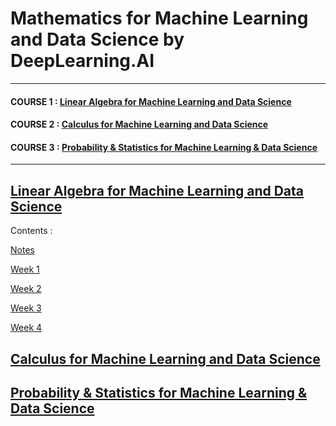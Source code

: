 # Mathematics for Machine Learning and Data Science by DeepLearning.AI

----

#### COURSE 1 : [Linear Algebra for Machine Learning and Data Science](https://github.com/mrunalnshah/Mathematics-for-Machine-Learning-and-Data-Science/tree/main?tab=readme-ov-file#linear-algebra-for-machine-learning-and-data-science)

#### COURSE 2 : [Calculus for Machine Learning and Data Science](https://github.com/mrunalnshah/Mathematics-for-Machine-Learning-and-Data-Science/edit/main/README.md#calculus-for-machine-learning-and-data-science)

#### COURSE 3 : [Probability & Statistics for Machine Learning & Data Science](https://github.com/mrunalnshah/Mathematics-for-Machine-Learning-and-Data-Science/edit/main/README.md#probability--statistics-for-machine-learning--data-science)


----
## [Linear Algebra for Machine Learning and Data Science](https://github.com/mrunalnshah/Mathematics-for-Machine-Learning-and-Data-Science/tree/main/01.%20Linear%20Algebra%20for%20Machine%20Learning%20and%20Data%20Science)

  Contents :
  
  [Notes]()

  [Week 1](https://github.com/mrunalnshah/Mathematics-for-Machine-Learning-and-Data-Science/tree/main/01.%20Linear%20Algebra%20for%20Machine%20Learning%20and%20Data%20Science/01.%20Week%201)
  
  [Week 2](https://github.com/mrunalnshah/Mathematics-for-Machine-Learning-and-Data-Science/tree/main/01.%20Linear%20Algebra%20for%20Machine%20Learning%20and%20Data%20Science/02.%20Week%202)
  
  [Week 3](https://github.com/mrunalnshah/Mathematics-for-Machine-Learning-and-Data-Science/tree/main/01.%20Linear%20Algebra%20for%20Machine%20Learning%20and%20Data%20Science/03.%20Week%203)
  
  [Week 4](https://github.com/mrunalnshah/Mathematics-for-Machine-Learning-and-Data-Science/tree/main/01.%20Linear%20Algebra%20for%20Machine%20Learning%20and%20Data%20Science/04.%20Week%204)


## [Calculus for Machine Learning and Data Science]()



## [Probability & Statistics for Machine Learning & Data Science]()
